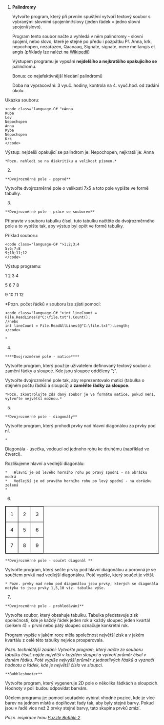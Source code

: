 1.  **Palindromy**  

	Vytvořte program, který při prvním spuštění vytvoří textový soubor s vybranými slovními spojeními/slovy (jeden řádek = jedno slovní spojení/slovo).  

	Program tento soubor načte a vyhledá v něm palindromy - slovní spojení, nebo slovo, které je stejné po předu i pozpátku Př. Anna, krk, nepochopen, nezařazen, Qaanaaq, Signate, signate, mere me tangis et angis (příklady lze nalézt na [Wikipedii](https://cs.wikipedia.org/wiki/Palindrom))  

	Výstupem programu je vypsání **nejdelšího a nejkratšího opakujícího se** palindromu.  

	Bonus: co nejefektivnější hledání palindromů  

	Doba na vypracování: 3 vyuč. hodiny, kontrola na 4. vyuč.hod. od zadání úkolu.  

Ukázka souboru:

    <code class="language-C# ">Anna
    Kuba
    Lev
    Nepochopen
    Anna
    Ryba
    Nepochopen
    Krk
    </code>

Výstup: nejdelší opakující se palindrom je:	Nepochopen, nejkratší je: Anna  

    *Pozn. nehledí se na diakritiku a velikost písmen.*  

2.    

    **Dvojrozměrné pole - poprvé**  

Vytvořte dvojrozměrné pole o velikosti 7x5 a toto pole vypište ve formě tabulky.

3.    

    **Dvojrozměrné pole - práce se souborem**  

Připravte v souboru tabulku čísel, tuto tabulku načtěte do dvojrozměrného pole a to vypište tak, aby výstup byl opět ve formě tabulky.  

Příklad souboru:

    <code class="language-C# ">1;2;3;4
    5;6;7;8
    9;10;11;12
    </code>

Výstup programu:  

1  2  3  4  

5  6  7  8  

9 10 11 12  

*Pozn. počet řádků v souboru lze zjisti pomocí:

    <code class="language-C# ">int lineCount = File.ReadLines(@"C:\file.txt").Count();
    //nebo
    int lineCount = File.ReadAllLines(@"C:\file.txt").Length;
    </code>

    *

4.    

    ****Dvojrozměrné pole - matice****  

Vytvořte program, který použije uživatelem definovaný textový soubor a zamění řádky a sloupce. Kde jsou sloupce odděleny ";".  

Vytvořte dvojrozměrné pole tak, aby reprezentovalo matici (tabulka o stejném počtu řádků a sloupců) a **zaměňte řádky za sloupce**.  

    *Pozn. zkontrolujte zda daný soubor je ve formátu matice, pokud není, vytvořte největší možnou.*  

5.    

    **Dvojrozměrné pole - diagonály**  

Vytvořte program, který prohodí prvky nad hlavní diagonálou za prvky pod ní.   

    *
Diagonála - úsečka, vedoucí od jednoho rohu ke druhému (například ve čtverci).  

Rozlišujeme hlavní a vedlejší diagonálu:

    *   Hlavní je od levého horního rohu po pravý spodní - na obrázku modrá
    *   Vedlejší je od pravého horního rohu po levý spodní - na obrázku zelená
    *

6.    

<table class="center tabeů-square">
	<tr>
		<td class="blue"> 1</td>
		<td> 2</td>
		<td class="green"> 3</td>
	</tr>
	<tr>
		<td> 4</td>
		<td class="mid"> 5</td>
		<td> 6</td>
	</tr>
	<tr>
		<td class="green"> 7</td>
		<td> 8</td>
		<td class="blue">9</td>
	</tr>
</table>

    **Dvojrozměrné pole - součet diagonál **  

Vytvořte program, který sečte prvky pod hlavní diagonálou a porovná je se součtem prvků nad vedlejší diagonálou. Poté vypíše, který součet je větší.   

    * Pozn. prvky nad nebo pod diagonálou jsou prvky, kterých se diagonála netýka to jsou prvky 1,5,10 viz. tabulka výše.   

7.    

    **Dvojrozměrné pole - prohledávání**  

Vytvořte soubor, který obsahuje tabulku. Tabulka představuje zisk společnosti, kde je každý řádek jeden rok a každý sloupec jeden kvartál (celkem 4) + první nebo pátý sloupec označuje konkrétní rok.  

Program vypíše v jakém roce měla společnost největší zisk a v jakém kvartálu z celé této tabulky nejvíce prosperovala.  

*Pozn. techničtější zadání: Vytvořte program, který načte ze souboru tabulku čísel, najde největší v každém sloupci a vytvoří průměr čísel v daném řádku. Poté vypíše nejvyšší průměr z jednotlivých řádků a vyznačí hodnotu a řádek, kde je největší číslo ve sloupci.*

    **Bubbleshooter**  

Vytvořte program, který vygeneruje 2D pole o několika řádkách a sloupcích. Hodnoty v poli budou odpovídat barvám. 

Účelem programu je: pomocí souřadnic vybírat vhodné pozice, kde je více barev na jednom místě a doplňovat řady tak, aby byly stejné barvy. Pokud jsou v řadě více než 2 prvky stejné barvy, tato skupina prvků zmizí.  

*Pozn. inspirace hrou [Puzzle Bobble 2](https://en.wikipedia.org/wiki/Puzzle_Bobble_2)*

<style>
table, th, td {
    border: 1px solid black;
	margin-left: auto;
	margin-right: auto;
	max-width: 1000px;
	text-align:center;
}
th, td {
    padding: 15px;
}

</style>